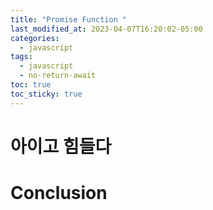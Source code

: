```yaml
---
title: "Promise Function "
last_modified_at: 2023-04-07T16:20:02-05:00
categories:
  - javascript
tags:
  - javascript
  - no-return-await
toc: true
toc_sticky: true
---
```


# 아이고 힘들다

#

# Conclusion